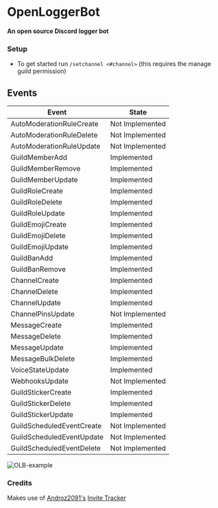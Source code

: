 # OpenLoggerBot
**An open source Discord logger bot**

### Setup
- To get started run `/setchannel <#channel>` (this requires the manage guild permission)

## Events

| Event                     | State           |
|---------------------------|-----------------|
| AutoModerationRuleCreate  | Not Implemented |
| AutoModerationRuleDelete  | Not Implemented |
| AutoModerationRuleUpdate  | Not Implemented |
| GuildMemberAdd            | Implemented     |
| GuildMemberRemove         | Implemented     |
| GuildMemberUpdate         | Implemented     |
| GuildRoleCreate           | Implemented     |
| GuildRoleDelete           | Implemented     |
| GuildRoleUpdate           | Implemented     |
| GuildEmojiCreate          | Implemented     |
| GuildEmojiDelete          | Implemented     |
| GuildEmojiUpdate          | Implemented     |
| GuildBanAdd               | Implemented     |
| GuildBanRemove            | Implemented     |
| ChannelCreate             | Implemented     |
| ChannelDelete             | Implemented     |
| ChannelUpdate             | Implemented     |
| ChannelPinsUpdate         | Not Implemented |
| MessageCreate             | Implemented     |
| MessageDelete             | Implemented     |
| MessageUpdate             | Implemented     |
| MessageBulkDelete         | Implemented     |
| VoiceStateUpdate          | Implemented     |
| WebhooksUpdate            | Not Implemented |
| GuildStickerCreate        | Implemented     |
| GuildStickerDelete        | Implemented     |
| GuildStickerUpdate        | Implemented     |
| GuildScheduledEventCreate | Not Implemented |
| GuildScheduledEventUpdate | Not Implemented |
| GuildScheduledEventDelete | Not Implemented |

![OLB-example](https://github.com/HDR/OpenLoggerBot/assets/20230450/dd91eb1c-7e17-4744-b4ad-ca0fafc86398)

### Credits

Makes use of [Androz2091's](https://github.com/Androz2091/) [Invite Tracker](https://github.com/Androz2091/discord-invites-tracker)
